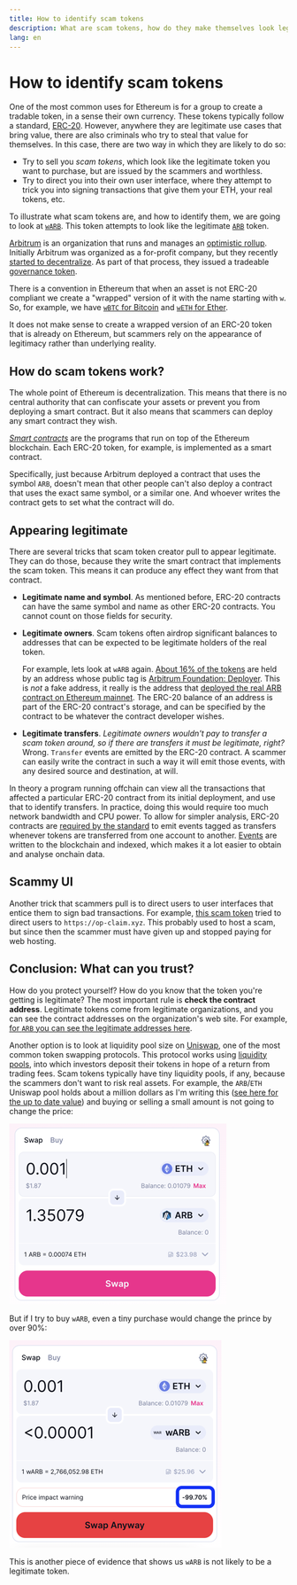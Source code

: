 ```yaml
---
title: How to identify scam tokens
description: What are scam tokens, how do they make themselves look legitimate, and how to detect them to avoid the scam.
lang: en
---
```


# How to identify scam tokens

One of the most common uses for Ethereum is for a group to create a tradable token, in a sense their own currency. These tokens typically follow a standard, [ERC-20](/developers/docs/standards/tokens/erc-20/). However, anywhere they are legitimate use cases that bring value, there are also criminals who try to steal that value for themselves. In this case, there are two way in which they are likely to do so:

- Try to sell you *scam tokens*, which look like the legitimate token you want to purchase, but are issued by the scammers and worthless.
- Try to direct you into their own user interface, where they attempt to trick you into signing transactions that give them your ETH, your real tokens, etc. 

To illustrate what scam tokens are, and how to identify them, we are going to look at [`wARB`](https://etherscan.io/token/0xb047c8032b99841713b8e3872f06cf32beb27b82). This token attempts to look like the legitimate [`ARB`](https://etherscan.io/address/0xb50721bcf8d664c30412cfbc6cf7a15145234ad1) token.

<ExpandableCard
title="What is `ARB`?"
contentPreview=''>

[Arbitrum](https://developer.arbitrum.io/intro/) is an organization that runs and manages an [optimistic rollup](/developers/docs/scaling/optimistic-rollups/). Initially Arbitrum was organized as a for-profit company, but they recently [started to decentralize](https://arbitrumfoundation.medium.com/arbitrum-the-next-phase-of-decentralization-e7f8b37b5226). As part of that process, they issued a tradeable [governance token](/dao/#token-based-membership).

</ExpandableCard>

<ExpandableCard
title="Why is the scam token called `wARB`?"
contentPreview=''>
  
There is a convention in Ethereum that when an asset is not ERC-20 compliant we create a "wrapped" version of it with the name starting with `w`. So, for example, we have [`wBTC` for Bitcoin](https://wbtc.network/) and [`wETH` for Ether](https://cointelegraph.com/news/what-is-wrapped-ethereum-weth-and-how-does-it-work).
  
It does not make sense to create a wrapped version of an ERC-20 token that is already on Ethereum, but scammers rely on the appearance of legitimacy rather than underlying reality.

</ExpandableCard>


## How do scam tokens work?

The whole point of Ethereum is decentralization. This means that there is no central authority that can confiscate your assets or prevent you from deploying a smart contract. But it also means that scammers can deploy any smart contract they wish.

<ExpandableCard
title="What are smart contracts?"
contentPreview=''>
  
[*Smart contracts*](/developers/docs/smart-contracts/) are the programs that run on top of the Ethereum blockchain. Each ERC-20 token, for example, is implemented as a smart contract.
  
</ExpandableCard>

Specifically, just because Arbitrum deployed a contract that uses the symbol `ARB`, doesn't mean that other people can't also deploy a contract that uses the exact same symbol, or a similar one. And whoever writes the contract gets to set what the contract will do.


## Appearing legitimate

There are several tricks that scam token creator pull to appear legitimate. They can do those, because they write the smart contract that implements the scam token. This means it can produce any effect they want from that contract.

- **Legitimate name and symbol**. As mentioned before, ERC-20 contracts can have the same symbol and name as other ERC-20 contracts. You cannot count on those fields for security.

- **Legitimate owners**. Scam tokens often airdrop significant balances to addresses that can be expected to be legitimate holders of the real token.

  For example, lets look at `wARB` again. [About 16% of the tokens](https://etherscan.io/token/0xb047c8032b99841713b8e3872f06cf32beb27b82?a=0x1c8db745abe3c8162119b9ef2c13864cd1fdd72f) are held by an address whose public tag is [Arbitrum Foundation: Deployer](https://etherscan.io/address/0x1c8db745abe3c8162119b9ef2c13864cd1fdd72f). This is *not* a fake address, it really is the address that [deployed the real ARB contract on Ethereum mainnet](https://etherscan.io/tx/0x242b50ab4fe9896cb0439cfe6e2321d23feede7eeceb31aa2dbb46fc06ed2670). The ERC-20 balance of an address is part of the ERC-20 contract's storage, and can be specified by the contract to be whatever the contract developer wishes.

- **Legitimate transfers**. *Legitimate owners wouldn't pay to transfer a scam token around, so if there are transfers it must be legitimate, right?* Wrong. `Transfer` events are emitted by the ERC-20 contract. A scammer can easily write the contract in such a way it will emit those events, with any desired source and destination, at will. 

<ExpandableCard
title="What are `Transfer` events?"
contentPreview=''>
  
In theory a program running offchain can view all the transactions that affected a particular ERC-20 contract from its initial deployment, and use that to identify transfers. In practice, doing this would require too much network bandwidth and CPU power. To allow for simpler analysis, ERC-20 contracts are [required by the standard](https://eips.ethereum.org/EIPS/eip-20#transfer-1) to emit events tagged as transfers whenever tokens are transferred from one account to another. [Events](https://docs.alchemy.com/docs/deep-dive-into-eth_getlogs#what-are-logs-or-events) are written to the blockchain and indexed, which makes it a lot easier to obtain and analyse onchain data.
  
</ExpandableCard>

## Scammy UI

Another trick that scammers pull is to direct users to user interfaces that entice them to sign bad transactions. For example, [this scam token](https://optimistic.etherscan.io/token/0x15992f382d8c46d667b10dc8456dc36651af1452) tried to direct users to `https://op-claim.xyz`. This probably used to host a scam, but since then the scammer must have given up and stopped paying for web hosting.


## Conclusion: What can you trust?

How do you protect yourself? How do you know that the token you're getting is legitimate? The most important rule is **check the contract address**. Legitimate tokens come from legitimate organizations, and you can see the contract addresses on the organization's web site. For example, [for `ARB` you can see the legitimate addresses here](https://docs.arbitrum.foundation/deployment-addresses#token). 

Another option is to look at liquidity pool size on [Uniswap](https://uniswap.org/), one of the most common token swapping protocols. This protocol works using [liquidity pools](https://docs.uniswap.org/contracts/v2/concepts/core-concepts/pools), into which investors deposit their tokens in hope of a return from trading fees. Scam tokens typically have tiny liquidity pools, if any, because the scammers don't want to risk real assets. For example, the `ARB`/`ETH` Uniswap pool holds about a million dollars as I'm writing this ([see here for the up to date value](https://info.uniswap.org/#/pools/0x755e5a186f0469583bd2e80d1216e02ab88ec6ca)) and buying or selling a small amount is not going to change the price:

![Buying a legitimate token](./uniswap-real.png)

But if I try to buy `wARB`, even a tiny purchase would change the prince by over 90%:

![Buying a scam token](./uniswap-scam.png)

This is another piece of evidence that shows us `wARB` is not likely to be a legitimate token.
